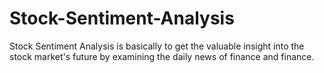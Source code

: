 # Stock-Sentiment-Analysis
Stock Sentiment Analysis is basically to get the valuable insight into the stock market's future by examining the daily news of finance and finance.
